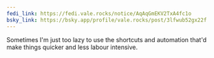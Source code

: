 ```yaml
---
fedi_link: https://fedi.vale.rocks/notice/AqAqGmEKV2TxA4fc1o
bsky_link: https://bsky.app/profile/vale.rocks/post/3lfwub52gx22f
---
```


Sometimes I'm just too lazy to use the shortcuts and automation that'd make things quicker and less labour intensive.
